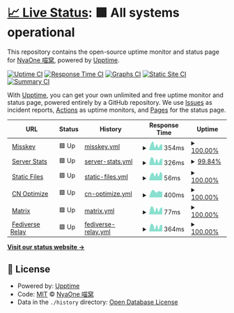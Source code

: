 # [📈 Live Status](https://status.nya.one): <!--live status--> **🟩 All systems operational**

This repository contains the open-source uptime monitor and status page for [NyaOne 喵窝](https://nya.one), powered by [Upptime](https://github.com/upptime/upptime).

[![Uptime CI](https://github.com/nyaone/status/workflows/Uptime%20CI/badge.svg)](https://github.com/nyaone/status/actions?query=workflow%3A%22Uptime+CI%22)
[![Response Time CI](https://github.com/nyaone/status/workflows/Response%20Time%20CI/badge.svg)](https://github.com/nyaone/status/actions?query=workflow%3A%22Response+Time+CI%22)
[![Graphs CI](https://github.com/nyaone/status/workflows/Graphs%20CI/badge.svg)](https://github.com/nyaone/status/actions?query=workflow%3A%22Graphs+CI%22)
[![Static Site CI](https://github.com/nyaone/status/workflows/Static%20Site%20CI/badge.svg)](https://github.com/nyaone/status/actions?query=workflow%3A%22Static+Site+CI%22)
[![Summary CI](https://github.com/nyaone/status/workflows/Summary%20CI/badge.svg)](https://github.com/nyaone/status/actions?query=workflow%3A%22Summary+CI%22)

With [Upptime](https://upptime.js.org), you can get your own unlimited and free uptime monitor and status page, powered entirely by a GitHub repository. We use [Issues](https://github.com/nyaone/status/issues) as incident reports, [Actions](https://github.com/nyaone/status/actions) as uptime monitors, and [Pages](https://status.nya.one) for the status page.

<!--start: status pages-->
<!-- This summary is generated by Upptime (https://github.com/upptime/upptime) -->
<!-- Do not edit this manually, your changes will be overwritten -->
<!-- prettier-ignore -->
| URL | Status | History | Response Time | Uptime |
| --- | ------ | ------- | ------------- | ------ |
| <img alt="" src="https://favicons.githubusercontent.com/nya.one" height="13"> [Misskey](https://nya.one) | 🟩 Up | [misskey.yml](https://github.com/nyaone/status/commits/HEAD/history/misskey.yml) | <details><summary><img alt="Response time graph" src="./graphs/misskey/response-time-week.png" height="20"> 354ms</summary><br><a href="https://status.nya.one/history/misskey"><img alt="Response time 334" src="https://img.shields.io/endpoint?url=https%3A%2F%2Fraw.githubusercontent.com%2Fnyaone%2Fstatus%2FHEAD%2Fapi%2Fmisskey%2Fresponse-time.json"></a><br><a href="https://status.nya.one/history/misskey"><img alt="24-hour response time 387" src="https://img.shields.io/endpoint?url=https%3A%2F%2Fraw.githubusercontent.com%2Fnyaone%2Fstatus%2FHEAD%2Fapi%2Fmisskey%2Fresponse-time-day.json"></a><br><a href="https://status.nya.one/history/misskey"><img alt="7-day response time 354" src="https://img.shields.io/endpoint?url=https%3A%2F%2Fraw.githubusercontent.com%2Fnyaone%2Fstatus%2FHEAD%2Fapi%2Fmisskey%2Fresponse-time-week.json"></a><br><a href="https://status.nya.one/history/misskey"><img alt="30-day response time 356" src="https://img.shields.io/endpoint?url=https%3A%2F%2Fraw.githubusercontent.com%2Fnyaone%2Fstatus%2FHEAD%2Fapi%2Fmisskey%2Fresponse-time-month.json"></a><br><a href="https://status.nya.one/history/misskey"><img alt="1-year response time 334" src="https://img.shields.io/endpoint?url=https%3A%2F%2Fraw.githubusercontent.com%2Fnyaone%2Fstatus%2FHEAD%2Fapi%2Fmisskey%2Fresponse-time-year.json"></a></details> | <details><summary><a href="https://status.nya.one/history/misskey">100.00%</a></summary><a href="https://status.nya.one/history/misskey"><img alt="All-time uptime 99.98%" src="https://img.shields.io/endpoint?url=https%3A%2F%2Fraw.githubusercontent.com%2Fnyaone%2Fstatus%2FHEAD%2Fapi%2Fmisskey%2Fuptime.json"></a><br><a href="https://status.nya.one/history/misskey"><img alt="24-hour uptime 100.00%" src="https://img.shields.io/endpoint?url=https%3A%2F%2Fraw.githubusercontent.com%2Fnyaone%2Fstatus%2FHEAD%2Fapi%2Fmisskey%2Fuptime-day.json"></a><br><a href="https://status.nya.one/history/misskey"><img alt="7-day uptime 100.00%" src="https://img.shields.io/endpoint?url=https%3A%2F%2Fraw.githubusercontent.com%2Fnyaone%2Fstatus%2FHEAD%2Fapi%2Fmisskey%2Fuptime-week.json"></a><br><a href="https://status.nya.one/history/misskey"><img alt="30-day uptime 100.00%" src="https://img.shields.io/endpoint?url=https%3A%2F%2Fraw.githubusercontent.com%2Fnyaone%2Fstatus%2FHEAD%2Fapi%2Fmisskey%2Fuptime-month.json"></a><br><a href="https://status.nya.one/history/misskey"><img alt="1-year uptime 99.98%" src="https://img.shields.io/endpoint?url=https%3A%2F%2Fraw.githubusercontent.com%2Fnyaone%2Fstatus%2FHEAD%2Fapi%2Fmisskey%2Fuptime-year.json"></a></details>
| <img alt="" src="https://favicons.githubusercontent.com/stats.nya.one" height="13"> [Server Stats](https://stats.nya.one) | 🟩 Up | [server-stats.yml](https://github.com/nyaone/status/commits/HEAD/history/server-stats.yml) | <details><summary><img alt="Response time graph" src="./graphs/server-stats/response-time-week.png" height="20"> 326ms</summary><br><a href="https://status.nya.one/history/server-stats"><img alt="Response time 318" src="https://img.shields.io/endpoint?url=https%3A%2F%2Fraw.githubusercontent.com%2Fnyaone%2Fstatus%2FHEAD%2Fapi%2Fserver-stats%2Fresponse-time.json"></a><br><a href="https://status.nya.one/history/server-stats"><img alt="24-hour response time 305" src="https://img.shields.io/endpoint?url=https%3A%2F%2Fraw.githubusercontent.com%2Fnyaone%2Fstatus%2FHEAD%2Fapi%2Fserver-stats%2Fresponse-time-day.json"></a><br><a href="https://status.nya.one/history/server-stats"><img alt="7-day response time 326" src="https://img.shields.io/endpoint?url=https%3A%2F%2Fraw.githubusercontent.com%2Fnyaone%2Fstatus%2FHEAD%2Fapi%2Fserver-stats%2Fresponse-time-week.json"></a><br><a href="https://status.nya.one/history/server-stats"><img alt="30-day response time 337" src="https://img.shields.io/endpoint?url=https%3A%2F%2Fraw.githubusercontent.com%2Fnyaone%2Fstatus%2FHEAD%2Fapi%2Fserver-stats%2Fresponse-time-month.json"></a><br><a href="https://status.nya.one/history/server-stats"><img alt="1-year response time 318" src="https://img.shields.io/endpoint?url=https%3A%2F%2Fraw.githubusercontent.com%2Fnyaone%2Fstatus%2FHEAD%2Fapi%2Fserver-stats%2Fresponse-time-year.json"></a></details> | <details><summary><a href="https://status.nya.one/history/server-stats">99.84%</a></summary><a href="https://status.nya.one/history/server-stats"><img alt="All-time uptime 99.98%" src="https://img.shields.io/endpoint?url=https%3A%2F%2Fraw.githubusercontent.com%2Fnyaone%2Fstatus%2FHEAD%2Fapi%2Fserver-stats%2Fuptime.json"></a><br><a href="https://status.nya.one/history/server-stats"><img alt="24-hour uptime 98.87%" src="https://img.shields.io/endpoint?url=https%3A%2F%2Fraw.githubusercontent.com%2Fnyaone%2Fstatus%2FHEAD%2Fapi%2Fserver-stats%2Fuptime-day.json"></a><br><a href="https://status.nya.one/history/server-stats"><img alt="7-day uptime 99.84%" src="https://img.shields.io/endpoint?url=https%3A%2F%2Fraw.githubusercontent.com%2Fnyaone%2Fstatus%2FHEAD%2Fapi%2Fserver-stats%2Fuptime-week.json"></a><br><a href="https://status.nya.one/history/server-stats"><img alt="30-day uptime 99.96%" src="https://img.shields.io/endpoint?url=https%3A%2F%2Fraw.githubusercontent.com%2Fnyaone%2Fstatus%2FHEAD%2Fapi%2Fserver-stats%2Fuptime-month.json"></a><br><a href="https://status.nya.one/history/server-stats"><img alt="1-year uptime 99.98%" src="https://img.shields.io/endpoint?url=https%3A%2F%2Fraw.githubusercontent.com%2Fnyaone%2Fstatus%2FHEAD%2Fapi%2Fserver-stats%2Fuptime-year.json"></a></details>
| <img alt="" src="https://favicons.githubusercontent.com/file.nya.one" height="13"> [Static Files](https://file.nya.one/files/b116f00c-107e-4929-8b39-3fc2e9b8e5a2) | 🟩 Up | [static-files.yml](https://github.com/nyaone/status/commits/HEAD/history/static-files.yml) | <details><summary><img alt="Response time graph" src="./graphs/static-files/response-time-week.png" height="20"> 56ms</summary><br><a href="https://status.nya.one/history/static-files"><img alt="Response time 86" src="https://img.shields.io/endpoint?url=https%3A%2F%2Fraw.githubusercontent.com%2Fnyaone%2Fstatus%2FHEAD%2Fapi%2Fstatic-files%2Fresponse-time.json"></a><br><a href="https://status.nya.one/history/static-files"><img alt="24-hour response time 57" src="https://img.shields.io/endpoint?url=https%3A%2F%2Fraw.githubusercontent.com%2Fnyaone%2Fstatus%2FHEAD%2Fapi%2Fstatic-files%2Fresponse-time-day.json"></a><br><a href="https://status.nya.one/history/static-files"><img alt="7-day response time 56" src="https://img.shields.io/endpoint?url=https%3A%2F%2Fraw.githubusercontent.com%2Fnyaone%2Fstatus%2FHEAD%2Fapi%2Fstatic-files%2Fresponse-time-week.json"></a><br><a href="https://status.nya.one/history/static-files"><img alt="30-day response time 85" src="https://img.shields.io/endpoint?url=https%3A%2F%2Fraw.githubusercontent.com%2Fnyaone%2Fstatus%2FHEAD%2Fapi%2Fstatic-files%2Fresponse-time-month.json"></a><br><a href="https://status.nya.one/history/static-files"><img alt="1-year response time 86" src="https://img.shields.io/endpoint?url=https%3A%2F%2Fraw.githubusercontent.com%2Fnyaone%2Fstatus%2FHEAD%2Fapi%2Fstatic-files%2Fresponse-time-year.json"></a></details> | <details><summary><a href="https://status.nya.one/history/static-files">100.00%</a></summary><a href="https://status.nya.one/history/static-files"><img alt="All-time uptime 100.00%" src="https://img.shields.io/endpoint?url=https%3A%2F%2Fraw.githubusercontent.com%2Fnyaone%2Fstatus%2FHEAD%2Fapi%2Fstatic-files%2Fuptime.json"></a><br><a href="https://status.nya.one/history/static-files"><img alt="24-hour uptime 100.00%" src="https://img.shields.io/endpoint?url=https%3A%2F%2Fraw.githubusercontent.com%2Fnyaone%2Fstatus%2FHEAD%2Fapi%2Fstatic-files%2Fuptime-day.json"></a><br><a href="https://status.nya.one/history/static-files"><img alt="7-day uptime 100.00%" src="https://img.shields.io/endpoint?url=https%3A%2F%2Fraw.githubusercontent.com%2Fnyaone%2Fstatus%2FHEAD%2Fapi%2Fstatic-files%2Fuptime-week.json"></a><br><a href="https://status.nya.one/history/static-files"><img alt="30-day uptime 100.00%" src="https://img.shields.io/endpoint?url=https%3A%2F%2Fraw.githubusercontent.com%2Fnyaone%2Fstatus%2FHEAD%2Fapi%2Fstatic-files%2Fuptime-month.json"></a><br><a href="https://status.nya.one/history/static-files"><img alt="1-year uptime 100.00%" src="https://img.shields.io/endpoint?url=https%3A%2F%2Fraw.githubusercontent.com%2Fnyaone%2Fstatus%2FHEAD%2Fapi%2Fstatic-files%2Fuptime-year.json"></a></details>
| <img alt="" src="https://favicons.githubusercontent.com/m.nya.one" height="13"> [CN Optimize](https://m.nya.one) | 🟩 Up | [cn-optimize.yml](https://github.com/nyaone/status/commits/HEAD/history/cn-optimize.yml) | <details><summary><img alt="Response time graph" src="./graphs/cn-optimize/response-time-week.png" height="20"> 400ms</summary><br><a href="https://status.nya.one/history/cn-optimize"><img alt="Response time 419" src="https://img.shields.io/endpoint?url=https%3A%2F%2Fraw.githubusercontent.com%2Fnyaone%2Fstatus%2FHEAD%2Fapi%2Fcn-optimize%2Fresponse-time.json"></a><br><a href="https://status.nya.one/history/cn-optimize"><img alt="24-hour response time 379" src="https://img.shields.io/endpoint?url=https%3A%2F%2Fraw.githubusercontent.com%2Fnyaone%2Fstatus%2FHEAD%2Fapi%2Fcn-optimize%2Fresponse-time-day.json"></a><br><a href="https://status.nya.one/history/cn-optimize"><img alt="7-day response time 400" src="https://img.shields.io/endpoint?url=https%3A%2F%2Fraw.githubusercontent.com%2Fnyaone%2Fstatus%2FHEAD%2Fapi%2Fcn-optimize%2Fresponse-time-week.json"></a><br><a href="https://status.nya.one/history/cn-optimize"><img alt="30-day response time 422" src="https://img.shields.io/endpoint?url=https%3A%2F%2Fraw.githubusercontent.com%2Fnyaone%2Fstatus%2FHEAD%2Fapi%2Fcn-optimize%2Fresponse-time-month.json"></a><br><a href="https://status.nya.one/history/cn-optimize"><img alt="1-year response time 419" src="https://img.shields.io/endpoint?url=https%3A%2F%2Fraw.githubusercontent.com%2Fnyaone%2Fstatus%2FHEAD%2Fapi%2Fcn-optimize%2Fresponse-time-year.json"></a></details> | <details><summary><a href="https://status.nya.one/history/cn-optimize">100.00%</a></summary><a href="https://status.nya.one/history/cn-optimize"><img alt="All-time uptime 99.98%" src="https://img.shields.io/endpoint?url=https%3A%2F%2Fraw.githubusercontent.com%2Fnyaone%2Fstatus%2FHEAD%2Fapi%2Fcn-optimize%2Fuptime.json"></a><br><a href="https://status.nya.one/history/cn-optimize"><img alt="24-hour uptime 100.00%" src="https://img.shields.io/endpoint?url=https%3A%2F%2Fraw.githubusercontent.com%2Fnyaone%2Fstatus%2FHEAD%2Fapi%2Fcn-optimize%2Fuptime-day.json"></a><br><a href="https://status.nya.one/history/cn-optimize"><img alt="7-day uptime 100.00%" src="https://img.shields.io/endpoint?url=https%3A%2F%2Fraw.githubusercontent.com%2Fnyaone%2Fstatus%2FHEAD%2Fapi%2Fcn-optimize%2Fuptime-week.json"></a><br><a href="https://status.nya.one/history/cn-optimize"><img alt="30-day uptime 100.00%" src="https://img.shields.io/endpoint?url=https%3A%2F%2Fraw.githubusercontent.com%2Fnyaone%2Fstatus%2FHEAD%2Fapi%2Fcn-optimize%2Fuptime-month.json"></a><br><a href="https://status.nya.one/history/cn-optimize"><img alt="1-year uptime 99.98%" src="https://img.shields.io/endpoint?url=https%3A%2F%2Fraw.githubusercontent.com%2Fnyaone%2Fstatus%2FHEAD%2Fapi%2Fcn-optimize%2Fuptime-year.json"></a></details>
| <img alt="" src="https://favicons.githubusercontent.com/nya.one" height="13"> [Matrix](https://nya.one/_matrix/client/versions) | 🟩 Up | [matrix.yml](https://github.com/nyaone/status/commits/HEAD/history/matrix.yml) | <details><summary><img alt="Response time graph" src="./graphs/matrix/response-time-week.png" height="20"> 77ms</summary><br><a href="https://status.nya.one/history/matrix"><img alt="Response time 73" src="https://img.shields.io/endpoint?url=https%3A%2F%2Fraw.githubusercontent.com%2Fnyaone%2Fstatus%2FHEAD%2Fapi%2Fmatrix%2Fresponse-time.json"></a><br><a href="https://status.nya.one/history/matrix"><img alt="24-hour response time 98" src="https://img.shields.io/endpoint?url=https%3A%2F%2Fraw.githubusercontent.com%2Fnyaone%2Fstatus%2FHEAD%2Fapi%2Fmatrix%2Fresponse-time-day.json"></a><br><a href="https://status.nya.one/history/matrix"><img alt="7-day response time 77" src="https://img.shields.io/endpoint?url=https%3A%2F%2Fraw.githubusercontent.com%2Fnyaone%2Fstatus%2FHEAD%2Fapi%2Fmatrix%2Fresponse-time-week.json"></a><br><a href="https://status.nya.one/history/matrix"><img alt="30-day response time 79" src="https://img.shields.io/endpoint?url=https%3A%2F%2Fraw.githubusercontent.com%2Fnyaone%2Fstatus%2FHEAD%2Fapi%2Fmatrix%2Fresponse-time-month.json"></a><br><a href="https://status.nya.one/history/matrix"><img alt="1-year response time 73" src="https://img.shields.io/endpoint?url=https%3A%2F%2Fraw.githubusercontent.com%2Fnyaone%2Fstatus%2FHEAD%2Fapi%2Fmatrix%2Fresponse-time-year.json"></a></details> | <details><summary><a href="https://status.nya.one/history/matrix">100.00%</a></summary><a href="https://status.nya.one/history/matrix"><img alt="All-time uptime 100.00%" src="https://img.shields.io/endpoint?url=https%3A%2F%2Fraw.githubusercontent.com%2Fnyaone%2Fstatus%2FHEAD%2Fapi%2Fmatrix%2Fuptime.json"></a><br><a href="https://status.nya.one/history/matrix"><img alt="24-hour uptime 100.00%" src="https://img.shields.io/endpoint?url=https%3A%2F%2Fraw.githubusercontent.com%2Fnyaone%2Fstatus%2FHEAD%2Fapi%2Fmatrix%2Fuptime-day.json"></a><br><a href="https://status.nya.one/history/matrix"><img alt="7-day uptime 100.00%" src="https://img.shields.io/endpoint?url=https%3A%2F%2Fraw.githubusercontent.com%2Fnyaone%2Fstatus%2FHEAD%2Fapi%2Fmatrix%2Fuptime-week.json"></a><br><a href="https://status.nya.one/history/matrix"><img alt="30-day uptime 100.00%" src="https://img.shields.io/endpoint?url=https%3A%2F%2Fraw.githubusercontent.com%2Fnyaone%2Fstatus%2FHEAD%2Fapi%2Fmatrix%2Fuptime-month.json"></a><br><a href="https://status.nya.one/history/matrix"><img alt="1-year uptime 100.00%" src="https://img.shields.io/endpoint?url=https%3A%2F%2Fraw.githubusercontent.com%2Fnyaone%2Fstatus%2FHEAD%2Fapi%2Fmatrix%2Fuptime-year.json"></a></details>
| <img alt="" src="https://favicons.githubusercontent.com/relay.nya.one" height="13"> [Fediverse Relay](https://relay.nya.one/stats) | 🟩 Up | [fediverse-relay.yml](https://github.com/nyaone/status/commits/HEAD/history/fediverse-relay.yml) | <details><summary><img alt="Response time graph" src="./graphs/fediverse-relay/response-time-week.png" height="20"> 364ms</summary><br><a href="https://status.nya.one/history/fediverse-relay"><img alt="Response time 327" src="https://img.shields.io/endpoint?url=https%3A%2F%2Fraw.githubusercontent.com%2Fnyaone%2Fstatus%2FHEAD%2Fapi%2Ffediverse-relay%2Fresponse-time.json"></a><br><a href="https://status.nya.one/history/fediverse-relay"><img alt="24-hour response time 453" src="https://img.shields.io/endpoint?url=https%3A%2F%2Fraw.githubusercontent.com%2Fnyaone%2Fstatus%2FHEAD%2Fapi%2Ffediverse-relay%2Fresponse-time-day.json"></a><br><a href="https://status.nya.one/history/fediverse-relay"><img alt="7-day response time 364" src="https://img.shields.io/endpoint?url=https%3A%2F%2Fraw.githubusercontent.com%2Fnyaone%2Fstatus%2FHEAD%2Fapi%2Ffediverse-relay%2Fresponse-time-week.json"></a><br><a href="https://status.nya.one/history/fediverse-relay"><img alt="30-day response time 323" src="https://img.shields.io/endpoint?url=https%3A%2F%2Fraw.githubusercontent.com%2Fnyaone%2Fstatus%2FHEAD%2Fapi%2Ffediverse-relay%2Fresponse-time-month.json"></a><br><a href="https://status.nya.one/history/fediverse-relay"><img alt="1-year response time 327" src="https://img.shields.io/endpoint?url=https%3A%2F%2Fraw.githubusercontent.com%2Fnyaone%2Fstatus%2FHEAD%2Fapi%2Ffediverse-relay%2Fresponse-time-year.json"></a></details> | <details><summary><a href="https://status.nya.one/history/fediverse-relay">100.00%</a></summary><a href="https://status.nya.one/history/fediverse-relay"><img alt="All-time uptime 100.00%" src="https://img.shields.io/endpoint?url=https%3A%2F%2Fraw.githubusercontent.com%2Fnyaone%2Fstatus%2FHEAD%2Fapi%2Ffediverse-relay%2Fuptime.json"></a><br><a href="https://status.nya.one/history/fediverse-relay"><img alt="24-hour uptime 100.00%" src="https://img.shields.io/endpoint?url=https%3A%2F%2Fraw.githubusercontent.com%2Fnyaone%2Fstatus%2FHEAD%2Fapi%2Ffediverse-relay%2Fuptime-day.json"></a><br><a href="https://status.nya.one/history/fediverse-relay"><img alt="7-day uptime 100.00%" src="https://img.shields.io/endpoint?url=https%3A%2F%2Fraw.githubusercontent.com%2Fnyaone%2Fstatus%2FHEAD%2Fapi%2Ffediverse-relay%2Fuptime-week.json"></a><br><a href="https://status.nya.one/history/fediverse-relay"><img alt="30-day uptime 100.00%" src="https://img.shields.io/endpoint?url=https%3A%2F%2Fraw.githubusercontent.com%2Fnyaone%2Fstatus%2FHEAD%2Fapi%2Ffediverse-relay%2Fuptime-month.json"></a><br><a href="https://status.nya.one/history/fediverse-relay"><img alt="1-year uptime 100.00%" src="https://img.shields.io/endpoint?url=https%3A%2F%2Fraw.githubusercontent.com%2Fnyaone%2Fstatus%2FHEAD%2Fapi%2Ffediverse-relay%2Fuptime-year.json"></a></details>

<!--end: status pages-->

[**Visit our status website →**](https://status.nya.one)

## 📄 License

- Powered by: [Upptime](https://github.com/upptime/upptime)
- Code: [MIT](./LICENSE) © [NyaOne 喵窝](https://nya.one)
- Data in the `./history` directory: [Open Database License](https://opendatacommons.org/licenses/odbl/1-0/)
